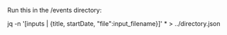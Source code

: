 Run this in the /events directory:

jq -n '[inputs | {title, startDate, "file":input_filename}]' * > ../directory.json
